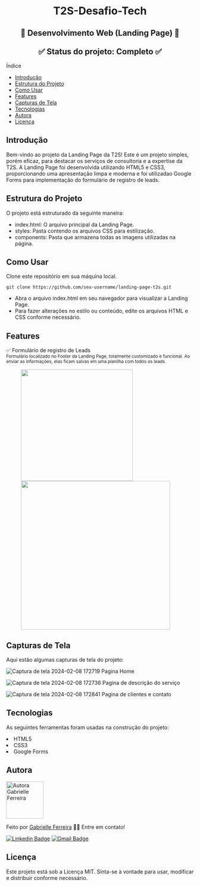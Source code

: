 <h1 align="center">T2S-Desafio-Tech</h1>
<h2 align="center"> 
  🚀 Desenvolvimento Web (Landing Page) 🚀<br><br>
	 ✅  Status do projeto: Completo ✅
</h2>
Índice
<ul>
  <a href="#intro"><li>Introdução</li></a>
  <a href="#structure"><li>Estrutura do Projeto</li></a>
  <a href="#use"><li>Como Usar</li></a>
  <a href="#feature"><li>Features</li></a>
  <a href="#images"><li>Capturas de Tela</li></a>
  <a href="#technologies"><li>Tecnologias</li></a>
  <a href="#author"><li>Autora</li></a>
  <a href="#license"><li>Licença</li></a>
</ul>


<h2 id="intro">Introdução</h2>
<p>Bem-vindo ao projeto da Landing Page da T2S! Este é um projeto simples, porém eficaz, para destacar os serviços de consultoria e a expertise da T2S. 
   A Landing Page foi desenvolvida utilizando HTML5 e CSS3, proporcionando uma apresentação limpa e moderna e foi utilizadao Google Forms para implementação do formulário de registro de leads.</p>

<h2 id="structure">Estrutura do Projeto</h2>
<p>O projeto está estruturado da seguinte maneira:

- index.html: O arquivo principal da Landing Page.
- styles: Pasta contendo os arquivos CSS para estilização.
- components: Pasta que armazena todas as imagens utilizadas na página.
</p>

<h2 id="use">Como Usar</h2>
<p>
Clone este repositório em sua máquina local.

```
git clone https://github.com/seu-username/landing-page-t2s.git
```

- Abra o arquivo index.html em seu navegador para visualizar a Landing Page.
- Para fazer alterações no estilo ou conteúdo, edite os arquivos HTML e CSS conforme necessário.
</p>

<h2 id="feature">Features</h2>
<p>
  ✅ Formulário de registro de Leads<br>
  <sub>Formulário localizado no Footer da Landing Page, totalmente customizado e funcional. Ao enviar as informações, elas ficam salvas em uma planilha com todos os leads.</sub>
</p>
<figure style="flex-direction: row;">
  <img border_radius="50" height="auto" width="300" src="https://github.com/GabFerreira06/T2S-Desafio-Tech/assets/127318612/82cb9394-a06f-4364-8af9-877e1489093c">
    <img border_radius="50" height="auto" width="400" src="https://github.com/GabFerreira06/T2S-Desafio-Tech/assets/127318612/7b1bff85-7649-4b22-b5af-32d84baeec67">
</figure>

<h2 id="images">Capturas de Tela</h2>
<p>
Aqui estão algumas capturas de tela do projeto:

![Captura de tela 2024-02-08 172719](https://github.com/GabFerreira06/T2S-Desafio-Tech/assets/127318612/80caef69-e2c1-442b-ba06-6dd90cf9d1af)
Pagina Home

![Captura de tela 2024-02-08 172736](https://github.com/GabFerreira06/T2S-Desafio-Tech/assets/127318612/15c468a0-f02f-4eaf-bf4e-9328817e245f)
Pagina de descrição do serviço

![Captura de tela 2024-02-08 172841](https://github.com/GabFerreira06/T2S-Desafio-Tech/assets/127318612/bedb253d-e761-425d-9bca-54367811443a)
Pagina de clientes e contato
</p>

<h2 id="technologies">Tecnologias</h2>
<p>
As seguintes ferramentas foram usadas na construção do projeto:
<li>HTML5</li>
<li>CSS3</li>
<li>Google Forms</li>
</p>

<h2 id="author">Autora</h2>
<a href="https://www.linkedin.com/in/gabrielleferreira00/"><img src="https://media.licdn.com/dms/image/D4D35AQHJ4rDpSo583A/profile-framedphoto-shrink_400_400/0/1691433501768?e=1708034400&v=beta&t=-sJR-F-4KVSU6ylO47R1wRttMcf8lJReeprWRhATwug" border-radius="50%;" width="100px;" alt="Autora Gabrielle Ferreira"/></a><br>



Feito por <a href="https://www.linkedin.com/in/gabrielleferreira00/">Gabrielle Ferreira</a> 👋🏽 Entre em contato!

[![Linkedin Badge](https://img.shields.io/badge/-Gabrielle-blue?style=flat-square&logo=Linkedin&logoColor=white&link=https:https://www.linkedin.com/in/gabrielleferreira00/)](https://www.linkedin.com/in/gabrielleferreira00/) 
[![Gmail Badge](https://img.shields.io/badge/-Gabrielle-c14438?style=flat-square&logo=Gmail&logoColor=white&link=mailto:gabi.ferreira3411@gmail.com)](mailto:gabi.ferreira3411@gmail.com)

<h2 id="license">Licença</h2>
Este projeto está sob a Licença MIT. Sinta-se à vontade para usar, modificar e distribuir conforme necessário.




